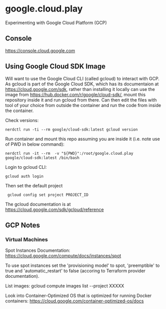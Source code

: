 # google.cloud.play
Experimenting with Google Cloud Platform (GCP)

## Console

https://console.cloud.google.com


## Using Google Cloud SDK Image

Will want to use the Google Cloud CLI (called gcloud) to interact with GCP. As gcloud is part of the Google Cloud SDK, which has its documentaion
at https://cloud.google.com/sdk, rather than installing it locally can use the image from https://hub.docker.com/r/google/cloud-sdk/, mount this
repository inside it and run gcloud from there. Can then edit the files with tool of your choice from outside the container and run the code from
inside the container.

Check versions:

    nerdctl run -ti --rm google/cloud-sdk:latest gcloud version

Run container and mount this repo assuming you are inside it (i.e. note use of PWD in below command):

    nerdctl run -it --rm  -v "${PWD}":/root/google.cloud.play google/cloud-sdk:latest /bin/bash

Login to gcloud CLI:

    gcloud auth login

Then set the default project

     gcloud config set project PROJECT_ID


The gcloud documentation is at https://cloud.google.com/sdk/gcloud/reference

## GCP Notes ##




### Virtual Machines ###

Spot Instances Documentation: https://cloud.google.com/compute/docs/instances/spot

To use spot instances set the 'provisioning model' to spot, 'preemptible' to true and 'automatic_restart' to false (accoring to Terraform provider documentation).

List images: gcloud compute images list --project XXXXX

Look into Container-Optimized OS that is optimized for running Docker containers: https://cloud.google.com/container-optimized-os/docs
